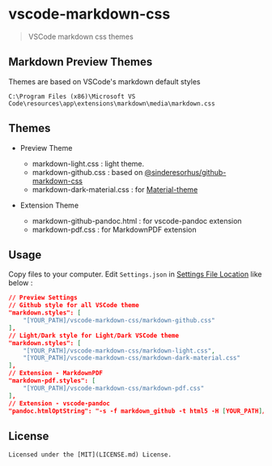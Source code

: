 # vscode-markdown-css

> VSCode markdown css themes

## Markdown Preview Themes

Themes are based on VSCode's markdown default styles

`C:\Program Files (x86)\Microsoft VS Code\resources\app\extensions\markdown\media\markdown.css`

## Themes

- Preview Theme

  - markdown-light.css : light theme.
  - markdown-github.css : based on [@sinderesorhus/github-markdown-css](https://github.com/sindresorhus/github-markdown-css)
  - markdown-dark-material.css : for [Material-theme](https://marketplace.visualstudio.com/items?itemName=zhuangtongfa.Material-theme)

- Extension Theme

  - markdown-github-pandoc.html : for vscode-pandoc extension
  - markdown-pdf.css : for MarkdownPDF extension

## Usage

Copy files to your computer. Edit `Settings.json` in [Settings File Location](https://code.visualstudio.com/Docs/customization/userandworkspace#_settings-file-locations) like below :

```json
// Preview Settings
// Github style for all VSCode theme
"markdown.styles": [
    "[YOUR_PATH]/vscode-markdown-css/markdown-github.css"
],
// Light/Dark style for Light/Dark VSCode theme
"markdown.styles": [
    "[YOUR_PATH]/vscode-markdown-css/markdown-light.css",
    "[YOUR_PATH]/vscode-markdown-css/markdown-dark-material.css"
],
// Extension - MarkdownPDF
"markdown-pdf.styles": [
    "[YOUR_PATH]/vscode-markdown-css/markdown-pdf.css"
],
// Extension - vscode-pandoc
"pandoc.htmlOptString": "-s -f markdown_github -t html5 -H [YOUR_PATH]/vscode-markdown-css/markdown-github-pandoc.html",
```

## License

    Licensed under the [MIT](LICENSE.md) License.